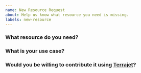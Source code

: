 ```yaml
---
name: New Resource Request
about: Help us know what resource you need is missing.
labels: new-resource
---
```

<!--
Thank you for helping to improve Crossplane!

Please be sure to search for open issues before raising a new one. We use issues
for bug reports and feature requests. Please find us at https://slack.crossplane.io
for questions, support, and discussion.
-->

### What resource do you need?
<!--
Please let us know the name of the resource you need.
-->


### What is your use case?
<!--
Help us for prioritization of the resource support by giving more details about
why you need it.
-->

### Would you be willing to contribute it using [Terrajet](https://github.com/crossplane/terrajet)?

<!--
Please take a look at code generator instructions to see whether you'd like to
contribute the missing parts where Terrajet cannot automate. See
https://github.com/crossplane/terrajet#readme
-->